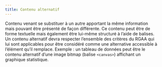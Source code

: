 ```yaml
---
title: Contenu alternatif
---
```


Contenu venant se substituer à un autre apportant la même information mais
pouvant être présenté de façon différente. Ce contenu peut être de forme
textuelle mais également être lui-même structuré à l’aide de balises. Un
contenu alternatif devra respecter l’ensemble des critères du RGAA qui lui
sont applicables pour être considéré comme une alternative accessible à
l’élément qu’il remplace. Exemple : un tableau de données peut être le contenu
alternatif d’une image bitmap (balise `<canvas>`) affichant un graphique
statistique.
